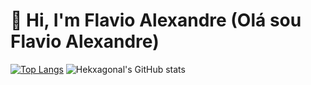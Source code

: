 # 👋 Hi, I'm Flavio Alexandre (Olá sou Flavio Alexandre)

[![Top Langs](https://github-readme-stats.vercel.app/api/top-langs/?username=Hekxagonal&layout=compact&theme=github_dark&card_width=50px)](https://github.com/Hekxagonal/github-readme-stats)
![Hekxagonal's GitHub stats](https://github-readme-stats.vercel.app/api?username=Hekxagonal&count_private=true&theme=github_dark&show_icons=true&card_width=50px)

